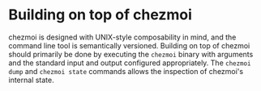 # Building on top of chezmoi

chezmoi is designed with UNIX-style composability in mind, and the command line
tool is semantically versioned. Building on top of chezmoi should primarily be
done by executing the `chezmoi` binary with arguments and the standard input and
output configured appropriately. The `chezmoi dump` and `chezmoi state` commands
allows the inspection of chezmoi's internal state.
